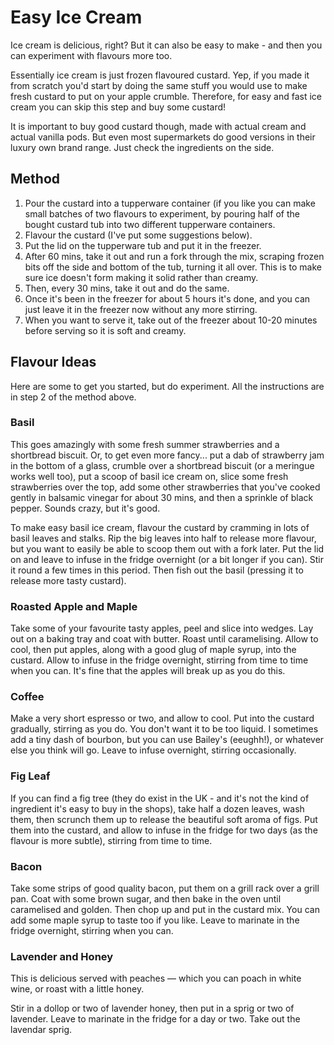 # Easy Ice Cream

Ice cream is delicious, right? But it can also be easy to make - and then you can experiment with flavours more too.

Essentially ice cream is just frozen flavoured custard. Yep, if you made it from scratch you'd start by doing the same stuff you would use to make fresh custard to put on your apple crumble. Therefore, for easy and fast ice cream you can skip this step and buy some custard!

It is important to buy good custard though, made with actual cream and actual vanilla pods. But even most supermarkets do good versions in their luxury own brand range. Just check the ingredients on the side.

## Method

1. Pour the custard into a tupperware container \(if you like you can make small batches of two flavours to experiment, by pouring half of the bought custard tub into two different tupperware containers.
2. Flavour the custard \(I've put some suggestions below\).
3. Put the lid on the tupperware tub and put it in the freezer.
4. After 60 mins, take it out and run a fork through the mix, scraping frozen bits off the side and bottom of the tub, turning it all over. This is to make sure ice doesn't form making it solid rather than creamy.
5. Then, every 30 mins, take it out and do the same.
6. Once it's been in the freezer for about 5 hours it's done, and you can just leave it in the freezer now without any more stirring.
7. When you want to serve it, take out of the freezer about 10-20 minutes before serving so it is soft and creamy.

## Flavour Ideas

Here are some to get you started, but do experiment. All the instructions are in step 2 of the method above.

### Basil

This goes amazingly with some fresh summer strawberries and a shortbread biscuit. Or, to get even more fancy... put a dab of strawberry jam in the bottom of a glass, crumble over a shortbread biscuit \(or a meringue works well too\), put a scoop of basil ice cream on, slice some fresh strawberries over the top, add some other strawberries that you've cooked gently in balsamic vinegar for about 30 mins, and then a sprinkle of black pepper. Sounds crazy, but it's good.

To make easy basil ice cream, flavour the custard by cramming in lots of basil leaves and stalks. Rip the big leaves into half to release more flavour, but you want to easily be able to scoop them out with a fork later. Put the lid on and leave to infuse in the fridge overnight \(or a bit longer if you can\). Stir it round a few times in this period. Then fish out the basil \(pressing it to release more tasty custard\).

### Roasted Apple and Maple

Take some of your favourite tasty apples, peel and slice into wedges. Lay out on a baking tray and coat with butter. Roast until caramelising. Allow to cool, then put apples, along with a good glug of maple syrup, into the custard. Allow to infuse in the fridge overnight, stirring from time to time when you can. It's fine that the apples will break up as you do this.

### Coffee

Make a very short espresso or two, and allow to cool. Put into the custard gradually, stirring as you do. You don't want it to be too liquid. I sometimes add a tiny dash of bourbon, but you can use Bailey's \(eeughh!\), or whatever else you think will go. Leave to infuse overnight, stirring occasionally.

### Fig Leaf

If you can find a fig tree \(they do exist in the UK - and it's not the kind of ingredient it's easy to buy in the shops\), take half a dozen leaves, wash them, then scrunch them up to release the beautiful soft aroma of figs. Put them into the custard, and allow to infuse in the fridge for two days \(as the flavour is more subtle\), stirring from time to time.

### Bacon

Take some strips of good quality bacon, put them on a grill rack over a grill pan. Coat with some brown sugar, and then bake in the oven until caramelised and golden. Then chop up and put in the custard mix. You can add some maple syrup to taste too if you like. Leave to marinate in the fridge overnight, stirring when you can.

### Lavender and Honey

This is delicious served with peaches — which you can poach in white wine, or roast with a little honey.

Stir in a dollop or two of lavender honey, then put in a sprig or two of lavender. Leave to marinate in the fridge for a day or two. Take out the lavendar sprig.

